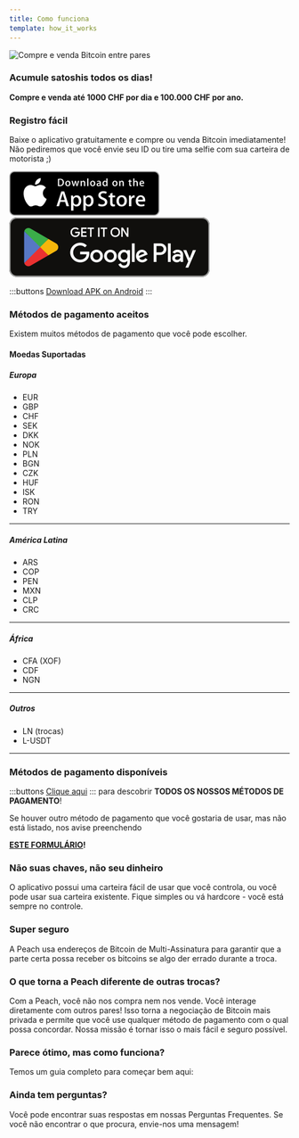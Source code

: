 ```yaml
---
title: Como funciona
template: how_it_works
---
```

<!--[teaser]-->
![Compre e venda Bitcoin entre pares](/img/how-it-works/buy-and-sell-bitcoin-peer-to-peer.png)

### Acumule satoshis <span>todos os dias</span>!

**Compre e venda até 1000 CHF por dia e 100.000 CHF por ano.**

<!--[easy_registration]-->
### Registro fácil

Baixe o aplicativo gratuitamente e compre ou venda Bitcoin imediatamente! Não pediremos que você envie seu ID ou tire uma selfie com sua carteira de motorista ;)

<div>
  <div class="md:flex items-end">
    <a href="https://testflight.apple.com/join/wfSPFEWG"><img class="h-180px md:h-90px" src="/img/home/download-on-the-app-store.svg" alt="Download on the Apple Store"></a>
    <a class="md:ml-4" href="https://play.google.com/store/apps/details?id=com.peachbitcoin.peach.mainnet"><img class="h-180px md:h-90px" src="/img/home/get-it-on-google-play.svg" alt="Get it on Google Play"></a>
  </div>

  :::buttons
  [Download APK on Android](/apk/)
  :::

</div>

<!--[payment_methods]-->
### Métodos de pagamento aceitos
Existem muitos métodos de pagamento que você pode escolher.

#### Moedas Suportadas

##### Europa

- EUR
- GBP
- CHF
- SEK
- DKK
- NOK
- PLN
- BGN
- CZK
- HUF
- ISK
- RON
- TRY

---

##### América Latina

- ARS
- COP
- PEN
- MXN
- CLP
- CRC

---

##### África

- CFA (XOF)
- CDF
- NGN

---

##### Outros

- LN (trocas)
- L-USDT

---

### Métodos de pagamento disponíveis

:::buttons
[Clique aqui](https://docs.google.com/spreadsheets/d/1uqotdlQ1woALJnsLOJMwe21J4KvTvv3cnEqERqCUicg/?usp=sharing)
:::
para descobrir **TODOS OS NOSSOS MÉTODOS DE PAGAMENTO**!

Se houver outro método de pagamento que você gostaria de usar, mas não está listado, nos avise preenchendo
<br>

**[ESTE FORMULÁRIO](https://ncxldazr6m4.typeform.com/to/SJljDnae)!**

<!--[self_custody]-->
### Não suas chaves, não seu dinheiro

O aplicativo possui uma carteira fácil de usar que você controla, ou você pode usar sua carteira existente. Fique simples ou vá hardcore - você está sempre no controle.

<!--[security]-->
### Super seguro

A Peach usa endereços de Bitcoin de Multi-Assinatura para garantir que a parte certa possa receber os bitcoins se algo der errado durante a troca.

<!--[difference]-->
### O que torna a Peach diferente de outras trocas?

Com a Peach, você não nos compra nem nos vende.
Você interage diretamente com outros pares!
Isso torna a negociação de Bitcoin mais privada e permite que você use qualquer método de pagamento com o qual possa concordar.
Nossa missão é tornar isso o mais fácil e seguro possível.

<!--[sounds_cool]-->
### Parece ótimo, mas como funciona?

Temos um guia completo para começar bem aqui:

<!--[questions]-->
### Ainda tem perguntas?

Você pode encontrar suas respostas em nossas Perguntas Frequentes.
Se você não encontrar o que procura, envie-nos uma mensagem!

